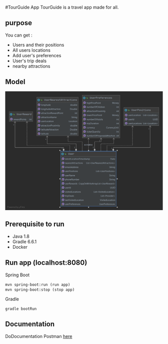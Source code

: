 #TourGuide App
TourGuide is a travel app made for all.

## purpose
You can get : 
- Users and their positions
- All users locations
- Add user's preferences
- User's trip deals
- nearby attractions

## Model
![](DiagrammeModel.PNG)

## Prerequisite to run

- Java 1.8
- Gradle 6.6.1
- Docker

## Run app (localhost:8080)

Spring Boot
~~~
mvn spring-boot:run (run app)
mvn spring-boot:stop (stop app)
~~~~

Gradle
```
gradle bootRun
```
 ## Documentation
 DoDocumentation Postman [here](https://documenter.getpostman.com/view/10925968/TVYDdedS)
   
    
